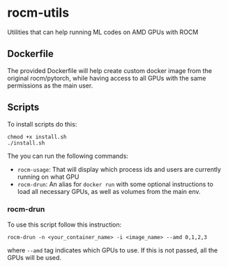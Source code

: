 # rocm-utils
Utilities that can help running ML codes on AMD GPUs with ROCM

## Dockerfile
The provided Dockerfile will help create custom docker image from the original rocm/pytorch, while having access to all GPUs with the same permissions as the main user.

## Scripts
To install scripts do this:

```cli
chmod +x install.sh
./install.sh
```

The you can run the following commands:

- `rocm-usage`: That will display which process ids and users are currently running on what GPU
- `rocm-drun`: An alias for `docker run` with some optional instructions to load all necessary GPUs, as well as volumes from the main env.

### rocm-drun
To use this script follow this instruction:
```cli
rocm-drun -n <your_container_name> -i <image_name> --amd 0,1,2,3
```
where `--amd` tag indicates which GPUs to use. If this is not passed, all the GPUs will be used.

